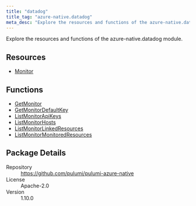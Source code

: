 ```yaml
---
title: "datadog"
title_tag: "azure-native.datadog"
meta_desc: "Explore the resources and functions of the azure-native.datadog module."
---
```


<!-- WARNING: this file was generated by Pulumi Docs Generator. -->
<!-- Do not edit by hand unless you're certain you know what you are doing! -->

Explore the resources and functions of the azure-native.datadog module.

<h2 id="resources">Resources</h2>
<ul class="api">
    <li><a href="monitor" title="Monitor"><span class="symbol resource"></span>Monitor</a></li>
</ul>

<h2 id="functions">Functions</h2>
<ul class="api">
    <li><a href="getmonitor" title="GetMonitor"><span class="symbol function"></span>GetMonitor</a></li>
    <li><a href="getmonitordefaultkey" title="GetMonitorDefaultKey"><span class="symbol function"></span>GetMonitorDefaultKey</a></li>
    <li><a href="listmonitorapikeys" title="ListMonitorApiKeys"><span class="symbol function"></span>ListMonitorApiKeys</a></li>
    <li><a href="listmonitorhosts" title="ListMonitorHosts"><span class="symbol function"></span>ListMonitorHosts</a></li>
    <li><a href="listmonitorlinkedresources" title="ListMonitorLinkedResources"><span class="symbol function"></span>ListMonitorLinkedResources</a></li>
    <li><a href="listmonitormonitoredresources" title="ListMonitorMonitoredResources"><span class="symbol function"></span>ListMonitorMonitoredResources</a></li>
</ul>

<h2 id="package-details">Package Details</h2>
<dl class="package-details">
	<dt>Repository</dt>
	<dd><a href="https://github.com/pulumi/pulumi-azure-native">https://github.com/pulumi/pulumi-azure-native</a></dd>
	<dt>License</dt>
	<dd>Apache-2.0</dd>
	<dt>Version</dt>
	<dd>1.10.0</dd>
</dl>

